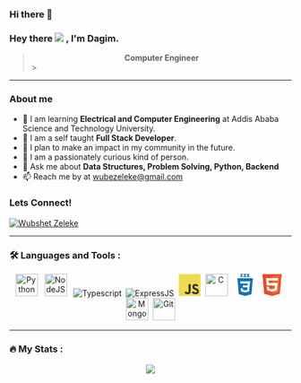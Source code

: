 ### Hi there 👋

<!--
**DagimAsnake/DagimAsnake** is a ✨ _special_ ✨ repository because its `README.md` (this file) appears on your GitHub profile.

Here are some ideas to get you started:

- 🔭 I’m currently working on ...
- 🌱 I’m currently learning ...
- 👯 I’m looking to collaborate on ...
- 🤔 I’m looking for help with ...
- 💬 Ask me about ...
- 📫 How to reach me: ...
- 😄 Pronouns: ...
- ⚡ Fun fact: ...
-->

### Hey there <img src="https://media.giphy.com/media/hvRJCLFzcasrR4ia7z/giphy.gif" width="30px"/> , I'm Dagim.

> **<div align="center">Computer Engineer</div>** > <img src="https://komarev.com/ghpvc/?username=wubeZ&style=flat-square&color=blue" alt=""/>

<hr>

### About me

- 🌱 I am learning **Electrical and Computer Engineering** at Addis Ababa Science and Technology University.
- 🌱 I am a self taught **Full Stack Developer**.
- 🎯 I plan to make an impact in my community in the future.
- 💯️ I am a passionately curious kind of person.
- 💬 Ask me about **Data Structures, Problem Solving, Python, Backend**
- 📫 Reach me by at wubezeleke@gmail.com

<h3> Lets Connect!</h3>
<p align="left">
<a href="https://www.linkedin.com/in/dagim-asnake-088302185" target="blank"><img align="center" src="https://cdn.jsdelivr.net/gh/devicons/devicon/icons/linkedin/linkedin-original.svg" title="Linkedin" alt="Wubshet Zeleke" height="30" width="40" /></a>
</p>
<hr>  
  
### :hammer_and_wrench: Languages and Tools :
<div align="center">
  <img src="https://cdn.jsdelivr.net/gh/devicons/devicon/icons/python/python-original.svg" title="Python" **alt="Python" width = "40" height = "40" /> &nbsp;
  <img src="https://cdn.jsdelivr.net/gh/devicons/devicon/icons/nodejs/nodejs-original.svg" title="NodeJS" **alt="NodeJS" width = "40" height = "40" /> &nbsp;
  <img src="https://cdn.jsdelivr.net/gh/devicons/devicon/icons/typescript/typescript-original.svg" title="Typescript" **alt="Typescript" width:"40" height= "40"/>&nbsp;        
  <img src="https://cdn.jsdelivr.net/gh/devicons/devicon/icons/express/express-original-wordmark.svg" title="ExpressJS" **alt="ExpressJS" width:"40" height= "40"/>&nbsp;
  <img src="https://github.com/devicons/devicon/blob/master/icons/javascript/javascript-original.svg" title="JavaScript" alt="JavaScript" width="40" height="40"/>&nbsp;
  <img src="https://cdn.jsdelivr.net/gh/devicons/devicon/icons/c/c-original.svg" title="C" **alt="C" width = "40" height = "40" /> &nbsp;
  <img src="https://github.com/devicons/devicon/blob/master/icons/css3/css3-plain-wordmark.svg"  title="CSS3" alt="CSS" width="40" height="40"/>&nbsp;
  <img src="https://github.com/devicons/devicon/blob/master/icons/html5/html5-original.svg" title="HTML5" alt="HTML" width="40" height="40"/>&nbsp;
  <img src="https://cdn.jsdelivr.net/gh/devicons/devicon/icons/mongodb/mongodb-plain-wordmark.svg" title="MongoDB" **alt="MongoDB" width="40" height="40"/>&nbsp;
  <img src="https://www.vectorlogo.zone/logos/git-scm/git-scm-icon.svg" title="Git" **alt="Git" width="40" height="40"/>
</div>
<hr>
  
### :fire: My Stats :
<div align="center" >
  <a  href="https://github.com/DagimAsnake">
    <img align="center" src="https://github-readme-stats.vercel.app/api?username=DagimAsnake&theme=blue-green" />
  </a>
</div>
